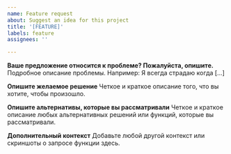 ```yaml
---
name: Feature request
about: Suggest an idea for this project
title: '[FEATURE]'
labels: feature
assignees: ''

---
```


**Ваше предложение относится к проблеме? Пожалуйста, опишите.**
Подробное описание проблемы. Например: Я всегда страдаю когда [...]

**Опишите желаемое решение**
Четкое и краткое описание того, что вы хотите, чтобы произошло.

**Опишите альтернативы, которые вы рассматривали**
Четкое и краткое описание любых альтернативных решений или функций, которые вы рассматривали.

**Дополнительный контекст**
Добавьте любой другой контекст или скриншоты о запросе функции здесь.
